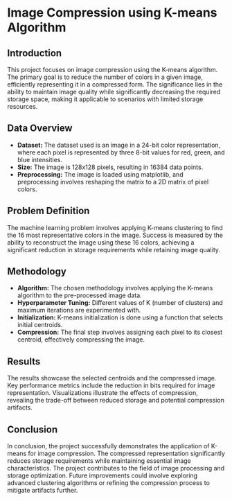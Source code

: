 # Image Compression using K-means Algorithm

## Introduction

This project focuses on image compression using the K-means algorithm. The primary goal is to reduce the number of colors in a given image, efficiently representing it in a compressed form. The significance lies in the ability to maintain image quality while significantly decreasing the required storage space, making it applicable to scenarios with limited storage resources.

## Data Overview

- **Dataset:** The dataset used is an image in a 24-bit color representation, where each pixel is represented by three 8-bit values for red, green, and blue intensities.
- **Size:** The image is 128x128 pixels, resulting in 16384 data points.
- **Preprocessing:** The image is loaded using matplotlib, and preprocessing involves reshaping the matrix to a 2D matrix of pixel colors.

## Problem Definition

The machine learning problem involves applying K-means clustering to find the 16 most representative colors in the image. Success is measured by the ability to reconstruct the image using these 16 colors, achieving a significant reduction in storage requirements while retaining image quality.

## Methodology

- **Algorithm:** The chosen methodology involves applying the K-means algorithm to the pre-processed image data.
- **Hyperparameter Tuning:** Different values of K (number of clusters) and maximum iterations are experimented with.
- **Initialization:** K-means initialization is done using a function that selects initial centroids.
- **Compression:** The final step involves assigning each pixel to its closest centroid, effectively compressing the image.

## Results

The results showcase the selected centroids and the compressed image. Key performance metrics include the reduction in bits required for image representation. Visualizations illustrate the effects of compression, revealing the trade-off between reduced storage and potential compression artifacts.

## Conclusion

In conclusion, the project successfully demonstrates the application of K-means for image compression. The compressed representation significantly reduces storage requirements while maintaining essential image characteristics. The project contributes to the field of image processing and storage optimization. Future improvements could involve exploring advanced clustering algorithms or refining the compression process to mitigate artifacts further.

